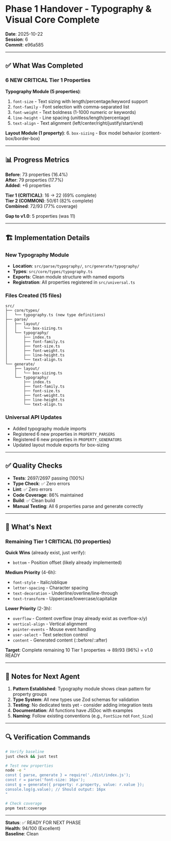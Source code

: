 # Phase 1 Handover - Typography & Visual Core Complete

**Date**: 2025-10-22  
**Session**: 6  
**Commit**: e96a585

---

## ✅ What Was Completed

### 6 NEW CRITICAL Tier 1 Properties

**Typography Module (5 properties)**:
1. `font-size` - Text sizing with length/percentage/keyword support
2. `font-family` - Font selection with comma-separated list
3. `font-weight` - Text boldness (1-1000 numeric or keywords)
4. `line-height` - Line spacing (unitless/length/percentage)
5. `text-align` - Text alignment (left/center/right/justify/start/end)

**Layout Module (1 property)**:
6. `box-sizing` - Box model behavior (content-box/border-box)

---

## 📊 Progress Metrics

**Before**: 73 properties (16.4%)  
**After**: 79 properties (17.7%)  
**Added**: +6 properties

**Tier 1 (CRITICAL)**: 16 → 22 (69% complete)  
**Tier 2 (COMMON)**: 50/61 (82% complete)  
**Combined**: 72/93 (77% coverage)

**Gap to v1.0**: 5 properties (was 11)

---

## 🏗️ Implementation Details

### New Typography Module
- **Location**: `src/parse/typography/`, `src/generate/typography/`
- **Types**: `src/core/types/typography.ts`
- **Exports**: Clean module structure with named exports
- **Registration**: All properties registered in `src/universal.ts`

### Files Created (15 files)
```
src/
├── core/types/
│   └── typography.ts (new type definitions)
├── parse/
│   ├── layout/
│   │   └── box-sizing.ts
│   └── typography/
│       ├── index.ts
│       ├── font-family.ts
│       ├── font-size.ts
│       ├── font-weight.ts
│       ├── line-height.ts
│       └── text-align.ts
└── generate/
    ├── layout/
    │   └── box-sizing.ts
    └── typography/
        ├── index.ts
        ├── font-family.ts
        ├── font-size.ts
        ├── font-weight.ts
        ├── line-height.ts
        └── text-align.ts
```

### Universal API Updates
- Added typography module imports
- Registered 6 new properties in `PROPERTY_PARSERS`
- Registered 6 new properties in `PROPERTY_GENERATORS`
- Updated layout module exports for box-sizing

---

## ✅ Quality Checks

- **Tests**: 2697/2697 passing (100%)
- **Type Check**: ✅ Zero errors
- **Lint**: ✅ Zero errors  
- **Code Coverage**: 86% maintained
- **Build**: ✅ Clean build
- **Manual Testing**: All 6 properties parse and generate correctly

---

## 🎯 What's Next

### Remaining Tier 1 CRITICAL (10 properties)

**Quick Wins** (already exist, just verify):
- `bottom` - Position offset (likely already implemented)

**Medium Priority** (4-6h):
- `font-style` - Italic/oblique
- `letter-spacing` - Character spacing  
- `text-decoration` - Underline/overline/line-through
- `text-transform` - Uppercase/lowercase/capitalize

**Lower Priority** (2-3h):
- `overflow` - Content overflow (may already exist as overflow-x/y)
- `vertical-align` - Vertical alignment
- `pointer-events` - Mouse event handling
- `user-select` - Text selection control
- `content` - Generated content (::before/::after)

**Target**: Complete remaining 10 Tier 1 properties → 89/93 (96%) = v1.0 READY

---

## 📝 Notes for Next Agent

1. **Pattern Established**: Typography module shows clean pattern for property groups
2. **Type System**: All new types use Zod schemas for validation
3. **Testing**: No dedicated tests yet - consider adding integration tests
4. **Documentation**: All functions have JSDoc with examples
5. **Naming**: Follow existing conventions (e.g., `FontSize` not `Font_Size`)

---

## 🔍 Verification Commands

```bash
# Verify baseline
just check && just test

# Test new properties
node -e "
const { parse, generate } = require('./dist/index.js');
const r = parse('font-size: 16px');
const g = generate({ property: r.property, value: r.value });
console.log(g.value); // Should output: 16px
"

# Check coverage
pnpm test:coverage
```

---

**Status**: ✅ READY FOR NEXT PHASE  
**Health**: 94/100 (Excellent)  
**Baseline**: Clean
